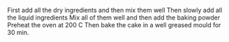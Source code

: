 First add all the dry ingredients and then mix them well
Then slowly add all the liquid ingredients
Mix all of them well and then add the baking powder
Preheat the oven at 200 C
Then bake the cake in a well greased mould for 30 min.
